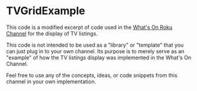 # TVGridExample

This code is a modified excerpt of code used in the [What's On Roku Channel](http://forums.roku.com/viewtopic.php?f=28&t=46890&p=318388) for the display of TV listings.

This code is not intended to be used as a "library" or "template" that you can just plug in to your own channel. Its purpose is to merely serve as an "example" of how the TV listings display was implemented in the What's On Channel.

Feel free to use any of the concepts, ideas, or code snippets from this channel in your own implementation.
